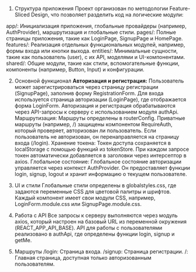 1. Структура приложения
Проект организован по методологии Feature-Sliced Design, что позволяет разделить код на логические модули:

app/: Инициализация приложения, глобальные провайдеры (например, AuthProvider), маршрутизация и глобальные стили.
pages/: Полные страницы приложения, такие как LoginPage, SignupPage и HomePage.
features/: Реализация отдельных функциональных модулей, например, формы входа или кнопки выхода.
entities/: Минимальные сущности, такие как пользователь (user), с их API, моделями и UI-компонентами.
shared/: Общие модули, такие как стили, вспомогательные функции, компоненты (например, Button, Input) и конфигурации.

2. Основной функционал
<b>Авторизация и регистрация:</b>
Пользователь может зарегистрироваться через страницу регистрации (SignupPage), заполнив форму RegistrationForm.
Для входа используется страница авторизации (LoginPage), где отображается форма LoginForm.
Авторизация и регистрация обрабатываются через API-запросы к серверу с использованием модуля authApi.
Маршрутизация:
Маршруты определены в routerConfig. Приватные маршруты (например, /) защищены компонентом RequireAuth, который проверяет, авторизован ли пользователь.
Если пользователь не авторизован, он перенаправляется на страницу входа (/login).
Хранение токена:
Токен доступа сохраняется в localStorage с помощью функций из tokenStore.
При каждом запросе токен автоматически добавляется в заголовки через интерсептор в axios.
Глобальное состояние:
Глобальное состояние авторизации управляется через контекст AuthProvider. Он предоставляет функции login, signup, logout и хранит информацию о текущем пользователе.

3. UI и стили
Глобальные стили определены в globalstyles.css, где задаются переменные CSS для цветовой палитры и шрифтов.
Каждый компонент имеет свои модули CSS, например, LoginForm.module.css или SignupPage.module.css.

4. Работа с API
Все запросы к серверу выполняются через модуль axios, который настроен на базовый URL из переменной окружения (REACT_APP_API_BASE).
API для работы с пользователями реализовано в authApi, где определены функции login, signup и getMe.

5. Маршруты
/login: Страница входа.
/signup: Страница регистрации.
/: Главная страница, доступная только авторизованным пользователям.

